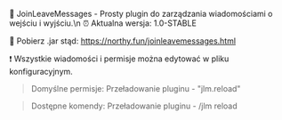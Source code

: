 🚪 JoinLeaveMessages - Prosty plugin do zarządzania wiadomościami o wejściu i wyjściu.\n
⏰ Aktualna wersja: 1.0-STABLE

💾 Pobierz .jar stąd: https://northy.fun/joinleavemessages.html

❗ Wszystkie wiadomości i permisje można edytować w pliku konfiguracyjnym.
> Domyślne permisje:
Przeładowanie pluginu - "jlm.reload"

> Dostępne komendy:
Przeładowanie pluginu - /jlm reload

